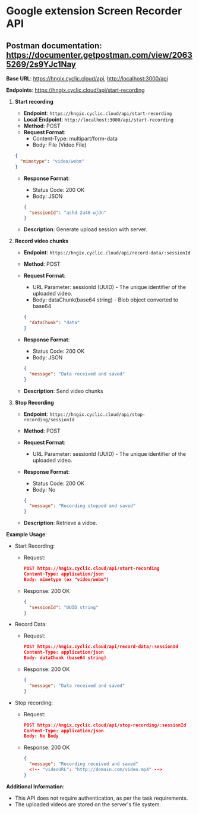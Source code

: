 # Google extension Screen Recorder API

## Postman documentation: <https://documenter.getpostman.com/view/20635269/2s9YJc1Nay>

**Base URL**: <https://hngix.cyclic.cloud/api>, <http://localhost:3000/api>

**Endpoints**:
https://hngix.cyclic.cloud/api/start-recording

1. **Start recording**

   - **Endpoint**: `https://hngix.cyclic.cloud/api/start-recording`
   - **Local Endpoint**: `http://localhost:3000/api/start-recording`
   - **Method**: POST
   - **Request Format**:
     - Content-Type: multipart/form-data
     - Body: File (Video File)

   ```json
   {
     "mimetype": "video/webm"
   }
   ```

   - **Response Format**:

     - Status Code: 200 OK
     - Body: JSON

     ```json
     {
       "sessionId": "ashd-2u48-wjdn"
     }
     ```

   - **Description**: Generate upload session with server.

2. **Record video chunks**

   - **Endpoint**: `https://hngix.cyclic.cloud/api/record-data/:sessionId`
   - **Method**: POST
   - **Request Format**:

     - URL Parameter: sessionId (UUID) - The unique identifier of the uploaded video.
     - Body: dataChunk(base64 string) - Blob object converted to base64

     ```json
     {
       "dataChunk": "data"
     }
     ```

   - **Response Format**:

     - Status Code: 200 OK
     - Body: JSON

     ```json
     {
       "message": "Data received and saved"
     }
     ```

   - **Description**: Send video chunks

3. **Stop Recording**

   - **Endpoint**: `https://hngix.cyclic.cloud/api/stop-recording/sessionId`
   - **Method**: POST
   - **Request Format**:
     - URL Parameter: sessionId (UUID) - The unique identifier of the uploaded video.
   - **Response Format**:

     - Status Code: 200 OK
     - Body: No

     ```json
     {
       "message": "Recording stopped and saved"
     }
     ```

   - **Description**: Retrieve a vidoe.

**Example Usage**:

- Start Recording:

  - Request:

    ```json
    POST https://hngix.cyclic.cloud/api/start-recording
    Content-Type: application/json
    Body: mimetype (ex "video/webm")
    ```

  - Response:
    200 OK

    ```json
    {
      "sessionId": "UUID string"
    }
    ```

- Record Data:

  - Request:

    ```json
    POST https://hngix.cyclic.cloud/api/record-data/:sessionId
    Content-Type: application/json
    Body: dataChunk (base64 string)
    ```

  - Response:
    200 OK

    ```json
    {
      "message": "Data received and saved"
    }
    ```

- Stop recording:

  - Request:

    ```json
    POST https://hngix.cyclic.cloud/api/stop-recording/:sessionId
    Content-Type: application/json
    Body: No Body
    ```

  - Response:
    200 OK

    ```json
    {
      "message": "Recording received and saved"
      <!-- "videoURL": "http://domain.com/video.mp4" -->
    }
    ```

**Additional Information**:

- This API does not require authentication, as per the task requirements.
- The uploaded videos are stored on the server's file system.
